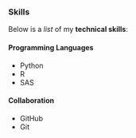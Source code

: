 ### Skills

Below is a *list* of my **technical skills**:

#### Programming Languages
- Python
- R
- SAS

#### Collaboration
- GitHub
- Git
